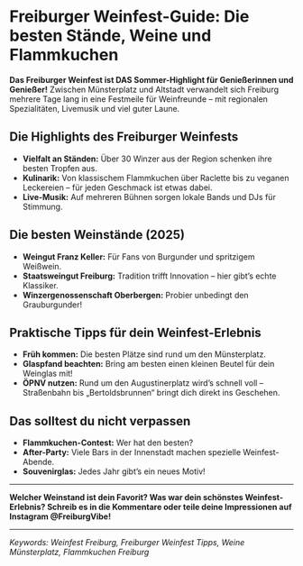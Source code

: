 # Freiburger Weinfest-Guide: Die besten Stände, Weine und Flammkuchen

**Das Freiburger Weinfest ist DAS Sommer-Highlight für Genießerinnen und Genießer!** Zwischen Münsterplatz und Altstadt verwandelt sich Freiburg mehrere Tage lang in eine Festmeile für Weinfreunde – mit regionalen Spezialitäten, Livemusik und viel guter Laune.

## Die Highlights des Freiburger Weinfests

- **Vielfalt an Ständen:** Über 30 Winzer aus der Region schenken ihre besten Tropfen aus.
- **Kulinarik:** Von klassischem Flammkuchen über Raclette bis zu veganen Leckereien – für jeden Geschmack ist etwas dabei.
- **Live-Musik:** Auf mehreren Bühnen sorgen lokale Bands und DJs für Stimmung.

## Die besten Weinstände (2025)

- **Weingut Franz Keller:** Für Fans von Burgunder und spritzigem Weißwein.
- **Staatsweingut Freiburg:** Tradition trifft Innovation – hier gibt’s echte Klassiker.
- **Winzergenossenschaft Oberbergen:** Probier unbedingt den Grauburgunder!

## Praktische Tipps für dein Weinfest-Erlebnis

- **Früh kommen:** Die besten Plätze sind rund um den Münsterplatz.
- **Glaspfand beachten:** Bring am besten einen kleinen Beutel für dein Weinglas mit!
- **ÖPNV nutzen:** Rund um den Augustinerplatz wird’s schnell voll – Straßenbahn bis „Bertoldsbrunnen“ bringt dich direkt ins Geschehen.

## Das solltest du nicht verpassen

- **Flammkuchen-Contest:** Wer hat den besten?
- **After-Party:** Viele Bars in der Innenstadt machen spezielle Weinfest-Abende.
- **Souvenirglas:** Jedes Jahr gibt’s ein neues Motiv!

---

**Welcher Weinstand ist dein Favorit? Was war dein schönstes Weinfest-Erlebnis? Schreib es in die Kommentare oder teile deine Impressionen auf Instagram @FreiburgVibe!**

---

*Keywords: Weinfest Freiburg, Freiburger Weinfest Tipps, Weine Münsterplatz, Flammkuchen Freiburg*
